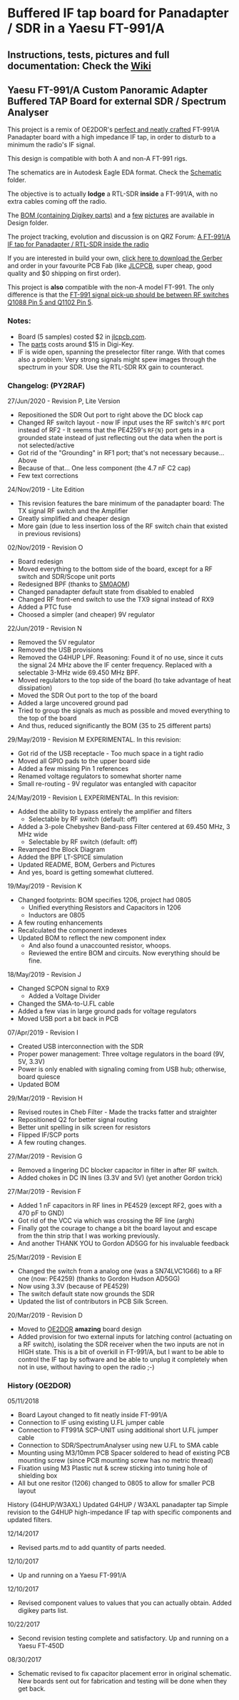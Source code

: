 # Buffered IF tap board for Panadapter / SDR in a Yaesu FT-991/A

## Instructions, tests, pictures and full documentation: Check the [Wiki](https://github.com/rfrht/FT991A-PAT/wiki)

## Yaesu FT-991/A Custom Panoramic Adapter Buffered TAP Board for external SDR / Spectrum Analyser

This project is a remix of OE2DOR's [perfect and neatly crafted](https://raw.githubusercontent.com/Lightning1984/FT991A-PAT/PAT-Light/Design/FT991-PAT_Installed.jpg) FT-991/A Panadapter board with a high impedance IF tap, in order to disturb to a minimum the radio's IF signal.

This design is compatible with both A and non-A FT-991 rigs.

The schematics are in Autodesk Eagle EDA format. Check the [Schematic](Schematic) folder.

The objective is to actually **lodge** a RTL-SDR **inside** a FT-991/A, with no extra cables coming off the radio.

The [BOM (containing Digikey parts)](Design/bom-ft991-panadapter.csv) and a [few](https://raw.githubusercontent.com/rfrht/FT991A-PAT/PAT-Light/Design/FT991-PAT_Bottom.jpg) [pictures](https://raw.githubusercontent.com/rfrht/FT991A-PAT/PAT-Light/Design/FT991-PAT_Top.jpg) are available in Design folder.

The project tracking, evolution and discussion is on QRZ Forum: [A FT-991/A IF tap for Panadapter / RTL-SDR inside the radio](https://forums.qrz.com/index.php?threads/hard-hack-embedding-a-sdr-in-ft-991a-need-rf-designers-review.650840/)

If you are interested in build your own, [click here to download the Gerber](https://raw.githubusercontent.com/rfrht/FT991A-PAT/PAT-Light/Design/board-gerbers.zip) and order in your favourite PCB Fab (like [JLCPCB](https://jlcpcb.com/quote), super cheap, good quality and $0 shipping on first order).

This project is **also** compatible with the non-A model FT-991. The only difference is that the [FT-991 signal pick-up should be between RF switches Q1088 Pin 5 and Q1102 Pin 5](https://github.com/rfrht/FT991A-PAT/wiki/installation#ft-991-if).

### Notes:

* Board (5 samples) costed $2 in [jlcpcb.com](https://jlcpcb.com/quote).
* The [parts](Design/bom-ft991-panadapter.csv) costs around $15 in Digi-Key.
* IF is wide open, spanning the preselector filter range. With that comes also a problem: Very strong signals might spew images through the spectrum in your SDR. Use the RTL-SDR RX gain to counteract.

### Changelog: (PY2RAF)

27/Jun/2020 - Revision P, Lite Version
* Repositioned the SDR Out port to right above the DC block cap
* Changed RF switch layout - now IF input uses the RF switch's `RFC` port instead of RF2 - It seems that the PE4259's `RF{N}` port gets in a grounded state instead of just reflecting out the data when the port is not selected/active
* Got rid of the "Grounding" in RF1 port; that's not necessary because... Above
* Because of that... One less component (the 4.7 nF C2 cap)
* Few text corrections

24/Nov/2019 - Lite Edition
* This revision features the bare minimum of the panadapter board: The TX signal RF switch and the Amplifier
* Greatly simplified and cheaper design
* More gain (due to less insertion loss of the RF switch chain that existed in previous revisions)

02/Nov/2019 - Revision O
* Board redesign
* Moved everything to the bottom side of the board, except for a RF switch and SDR/Scope unit ports
* Redesigned BPF (thanks to [SM0AOM](https://forums.qrz.com/index.php?threads/filter-design-help.671664/))
* Changed panadapter default state from disabled to enabled
* Changed RF front-end switch to use the TX9 signal instead of RX9
* Added a PTC fuse
* Choosed a simpler (and cheaper) 9V regulator

22/Jun/2019 - Revision N
* Removed the 5V regulator
* Removed the USB provisions
* Removed the G4HUP LPF. Reasoning: Found it of no use, since it cuts the signal 24 MHz above the IF center frequency. Replaced with a selectable 3-MHz wide 69.450 MHz BPF.
* Moved regulators to the top side of the board (to take advantage of heat dissipation)
* Moved the SDR Out port to the top of the board
* Added a large uncovered ground pad
* Tried to group the signals as much as possible and moved everything to the top of the board
* And thus, reduced significantly the BOM (35 to 25 different parts)

29/May/2019 - Revision M
EXPERIMENTAL.  In this revision:
* Got rid of the USB receptacle - Too much space in a tight radio
* Moved all GPIO pads to the upper board side
* Added a few missing Pin 1 references
* Renamed voltage regulators to somewhat shorter name
* Small re-routing - 9V regulator was entangled with capacitor

24/May/2019 - Revision L
EXPERIMENTAL.  In this revision:
* Added the ability to bypass entirely the amplifier and filters
  - Selectable by RF switch (default: off)
* Added a 3-pole Chebyshev Band-pass Filter centered at 69.450 MHz, 3 MHz
  wide
  - Selectable by RF switch (default: off)
* Revamped the Block Diagram
* Added the BPF LT-SPICE simulation
* Updated README, BOM, Gerbers and Pictures
* And yes, board is getting somewhat cluttered.

19/May/2019 - Revision K
* Changed footprints: BOM specifies 1206, project had 0805
  - Unified everything Resistors and Capacitors in 1206
  - Inductors are 0805
* A few routing enhancements
* Recalculated the component indexes
* Updated BOM to reflect the new component index
  - And also found a unaccounted resistor, whoops.
  - Reviewed the entire BOM and circuits. Now everything should be fine.

18/May/2019 - Revision J
* Changed SCPON signal to RX9
  - Added a Voltage Divider
* Changed the SMA-to-U.FL cable
* Added a few vias in large ground pads for voltage regulators
* Moved USB port a bit back in PCB

07/Apr/2019 - Revision I
* Created USB interconnection with the SDR
* Proper power management: Three voltage regulators in the board (9V, 5V, 3.3V)
* Power is only enabled with signaling coming from USB hub; otherwise, board quiesce
* Updated BOM

29/Mar/2019 - Revision H
* Revised routes in Cheb Filter - Made the tracks fatter and straighter
* Repositioned Q2 for better signal routing
* Better unit spelling in silk screen for resistors
* Flipped IF/SCP ports
* A few routing changes.

27/Mar/2019 - Revision G
* Removed a lingering DC blocker capacitor in filter in after RF switch.
* Added chokes in DC IN lines (3.3V and 5V) (yet another Gordon trick)

27/Mar/2019 - Revision F
* Added 1 nF capacitors in RF lines in PE4529 (except RF2, goes with a 470 pF to GND)
* Got rid of the VCC via which was crossing the RF line (argh)
* Finally got the courage to change a bit the board layout and escape from the thin strip that I was working previously.
* And another THANK YOU to Gordon AD5GG for his invaluable feedback

25/Mar/2019 - Revision E
* Changed the switch from a analog one (was a SN74LVC1G66) to a RF one (now: PE4259) (thanks to Gordon Hudson AD5GG)
* Now using 3.3V (because of PE4529)
* The switch default state now grounds the SDR
* Updated the list of contributors in PCB Silk Screen.

20/Mar/2019 - Revision D
* Moved to [OE2DOR](https://github.com/Lightning1984) **amazing** board design
* Added provision for two external inputs for latching control (actuating on a RF switch), isolating the SDR receiver when the two inputs are not in HIGH state. This is a bit of overkill in FT-991/A, but I want to be able to control the IF tap by software and be able to unplug it completely when not in use, without having to open the radio ;-)

### History (OE2DOR)

05/11/2018
 - Board Layout changed to fit neatly inside FT-991/A
 - Connection to IF using existing U.FL jumper cable 
 - Connection to FT991A SCP-UNIT using additional short U.FL jumper cable
 - Connection to SDR/SpectrumAnalyser using new U.FL to SMA cable
 - Mounting using M3/10mm PCB Spacer soldered to head of existing PCB mounting screw (since PCB mounting screw has no metric thread)
 - Fixation using M3 Plastic nut & screw sticking into tuning hole of shielding box
 - All but one resitor (1206) changed to 0805 to allow for smaller PCB layout

History (G4HUP/W3AXL)
Updated G4HUP / W3AXL panadapter tap
Simple revision to the G4HUP high-impedance IF tap with specific components and updated filters.

12/14/2017
 - Revised parts.md to add quantity of parts needed.

12/10/2017
 - Up and running on a Yaesu FT-991/A

12/10/2017
 - Revised component values to values that you can actually obtain. Added digikey parts list.

10/22/2017
 - Second revision testing complete and satisfactory. Up and running on a Yaesu FT-450D

08/30/2017
 - Schematic revised to fix capacitor placement error in original schematic. New boards sent out for fabrication and testing will be done when they get back.
